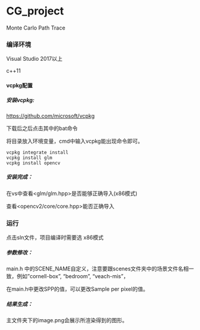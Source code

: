 # CG_project
Monte Carlo Path Trace

### 编译环境

Visual Studio 2017以上

c++11

#### vcpkg配置

##### 安装vcpkg:

https://github.com/microsoft/vcpkg

下载后之后点击其中的bat命令

将目录放入环境变量，cmd中输入vcpkg能出现命令即可。

```
vcpkg integrate install
vcpkg install glm
vcpkg install opencv
```

##### 安装完成：

在vs中查看<glm/glm.hpp>是否能够正确导入(x86模式)

查看<opencv2/core/core.hpp>能否正确导入

### 运行

点击sln文件，项目编译时需要选 x86模式

##### 参数修改：

main.h 中的SCENE_NAME自定义，注意要跟scenes文件夹中的场景文件名相一致，例如”cornell-box”, “bedroom”, “veach-mis”，

在main.h中更改SPP的值，可以更改Sample per pixel的值。

##### 结果生成：

主文件夹下的image.png会展示所渲染得到的图形。